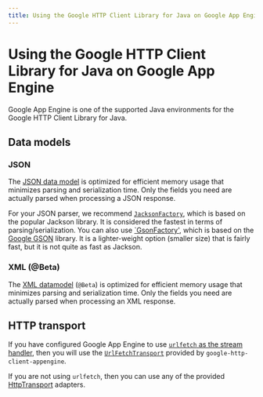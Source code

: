 ```yaml
---
title: Using the Google HTTP Client Library for Java on Google App Engine
---
```


# Using the Google HTTP Client Library for Java on Google App Engine

Google App Engine is one of the supported Java environments for the Google HTTP Client Library for Java.

## Data models

### JSON

The [JSON data model][json-package] is optimized for efficient memory usage that minimizes parsing
and serialization time. Only the fields you need are actually parsed when processing a JSON
response.

For your JSON parser, we recommend [`JacksonFactory`][jackson-factory], which is based on the
popular Jackson library. It is considered the fastest in terms of parsing/serialization. You can
also use [`GsonFactory'][gson-factory], which is based on the [Google GSON][gson] library. It is a
lighter-weight option (smaller size) that is fairly fast, but it is not quite as fast as Jackson.

### XML (@Beta)

The [XML datamodel][xml-package] (`@Beta`) is optimized for efficient memory usage that minimizes
parsing and serialization time. Only the fields you need are actually parsed when processing an XML
response.

## HTTP transport

If you have configured Google App Engine to use [`urlfetch` as the stream handler][url-fetch], then
you will use the [`UrlFetchTransport`][url-fetch-transport] provided by
`google-http-client-appengine`.

If you are not using `urlfetch`, then you can use any of the provided
[HttpTransport][http-transport] adapters.

[json-package]: https://googleapis.dev/java/google-http-client/latest/index.html?com/google/api/client/json/package-summary.html
[jackson-factory]: https://googleapis.dev/java/google-http-client/latest/index.html?com/google/api/client/json/jackson2/JacksonFactory.html
[gson-factory]: https://googleapis.dev/java/google-http-client/latest/index.html?com/google/api/client/json/gson/GsonFactory.html
[gson]: https://github.com/google/gson
[xml-package]: https://googleapis.dev/java/google-http-client/latest/index.html?com/google/api/client/xml/package-summary.html
[url-fetch]: https://cloud.google.com/appengine/docs/standard/java/issue-requests#using_urlfetch_in_a_java_8_app
[url-fetch-transport]: https://googleapis.dev/java/google-http-client/latest/index.html?com/google/api/client/extensions/appengine/http/UrlFetchTransport.html
[http-transport]: https://googleapis.github.io/google-http-java-client/http-transport.html